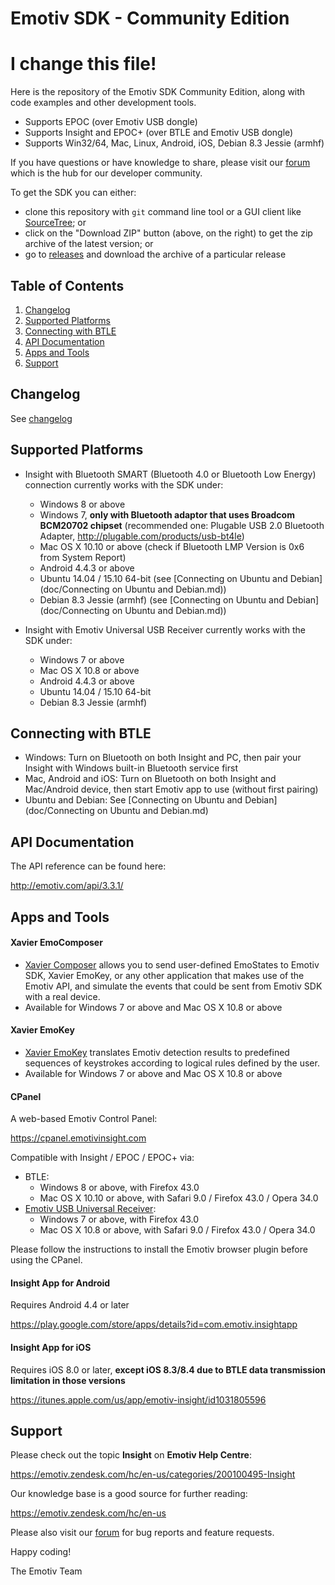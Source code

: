 # Emotiv SDK - Community Edition

# I change this file!


Here is the repository of the Emotiv SDK Community Edition, along with code examples and other development tools.
* Supports EPOC (over Emotiv USB dongle)
* Supports Insight and EPOC+ (over BTLE and Emotiv USB dongle)
* Supports Win32/64, Mac, Linux, Android, iOS, Debian 8.3 Jessie (armhf)

If you have questions or have knowledge to share, please visit our [forum](https://emotiv.com/forum/) which is the hub for our developer community.

To get the SDK you can either:
* clone this repository with `git` command line tool or a GUI client like [SourceTree](https://www.sourcetreeapp.com); or
* click on the "Download ZIP" button (above, on the right) to get the zip archive of the latest version; or
* go to [releases](https://github.com/Emotiv/community-sdk/releases) and download the archive of a particular release

## Table of Contents
1. [Changelog](#changelog)
2. [Supported Platforms](#supported-platforms)
3. [Connecting with BTLE](#connecting-with-btle)
4. [API Documentation](#api-documentation)
5. [Apps and Tools](#apps-and-tools)
6. [Support](#support)

## Changelog
See [changelog](CHANGELOG.md)

## Supported Platforms
* Insight with Bluetooth SMART (Bluetooth 4.0 or Bluetooth Low Energy) connection currently works with the SDK under:
  * Windows 8 or above
  * Windows 7, **only with Bluetooth adaptor that uses Broadcom BCM20702 chipset**
    (recommended one: Plugable USB 2.0 Bluetooth Adapter, http://plugable.com/products/usb-bt4le)
  * Mac OS X 10.10 or above (check if Bluetooth LMP Version is 0x6 from System Report)
  * Android 4.4.3 or above
  * Ubuntu 14.04 / 15.10 64-bit (see [Connecting on Ubuntu and Debian](doc/Connecting on Ubuntu and Debian.md))
  * Debian 8.3 Jessie (armhf) (see [Connecting on Ubuntu and Debian](doc/Connecting on Ubuntu and Debian.md))

* Insight with Emotiv Universal USB Receiver currently works with the SDK under:
  * Windows 7 or above
  * Mac OS X 10.8 or above
  * Android 4.4.3 or above
  * Ubuntu 14.04 / 15.10 64-bit
  * Debian 8.3 Jessie (armhf)

## Connecting with BTLE
* Windows: Turn on Bluetooth on both Insight and PC, then pair your Insight with Windows built-in Bluetooth service first
* Mac, Android and iOS: Turn on Bluetooth on both Insight and Mac/Android device, then start Emotiv app to use (without first pairing)
* Ubuntu and Debian: See [Connecting on Ubuntu and Debian](doc/Connecting on Ubuntu and Debian.md)

## API Documentation
The API reference can be found here:

http://emotiv.com/api/3.3.1/

## Apps and Tools

#### Xavier EmoComposer
 * [Xavier Composer](tools) allows you to send user-defined EmoStates to Emotiv SDK, Xavier EmoKey, or any other application that makes use of the Emotiv API, and simulate the events that could be sent from Emotiv SDK with a real device.
 * Available for Windows 7 or above and Mac OS X 10.8 or above

#### Xavier EmoKey
 * [Xavier EmoKey](tools) translates Emotiv detection results to predefined sequences of keystrokes according to logical rules defined by the user.
 * Available for Windows 7 or above and Mac OS X 10.8 or above

#### CPanel
A web-based Emotiv Control Panel:

https://cpanel.emotivinsight.com

Compatible with Insight / EPOC / EPOC+ via:
* BTLE:
  * Windows 8 or above, with Firefox 43.0
  * Mac OS X 10.10 or above, with Safari 9.0 / Firefox 43.0 / Opera 34.0
* [Emotiv USB Universal Receiver](https://emotiv.com/store/product_9.html):
  * Windows 7 or above, with Firefox 43.0
  * Mac OS X 10.8 or above, with Safari 9.0 / Firefox 43.0 / Opera 34.0

Please follow the instructions to install the Emotiv browser plugin before using the CPanel.

#### Insight App for Android
Requires Android 4.4 or later

https://play.google.com/store/apps/details?id=com.emotiv.insightapp

#### Insight App for iOS
Requires iOS 8.0 or later, **except iOS 8.3/8.4 due to BTLE data transmission limitation in those versions**

https://itunes.apple.com/us/app/emotiv-insight/id1031805596

## Support

Please check out the topic **Insight** on **Emotiv Help Centre**:

https://emotiv.zendesk.com/hc/en-us/categories/200100495-Insight

Our knowledge base is a good source for further reading:

https://emotiv.zendesk.com/hc/en-us
 
Please also visit our [forum](https://emotiv.com/forum/) for bug reports and feature requests.

Happy coding!

The Emotiv Team
